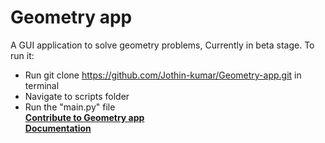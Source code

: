 
# Geometry app

A GUI application to solve geometry problems, Currently in beta stage.
To run it:
 - Run git clone https://github.com/Jothin-kumar/Geometry-app.git in terminal
 - Navigate to scripts folder
 - Run the "main.py" file  
**[Contribute to Geometry app](https://github.com/Jothin-kumar/Geometry-app/blob/master/CONTRIBUTING.md)**  
**[Documentation](http://geometry-app.rtfd.io/)**
